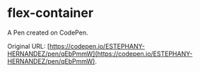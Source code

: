 # flex-container

A Pen created on CodePen.

Original URL: [https://codepen.io/ESTEPHANY-HERNANDEZ/pen/qEbPmmW](https://codepen.io/ESTEPHANY-HERNANDEZ/pen/qEbPmmW).

